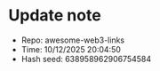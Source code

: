 ﻿# Update note
- Repo: awesome-web3-links
- Time: 10/12/2025 20:04:50
- Hash seed: 638958962906754584
